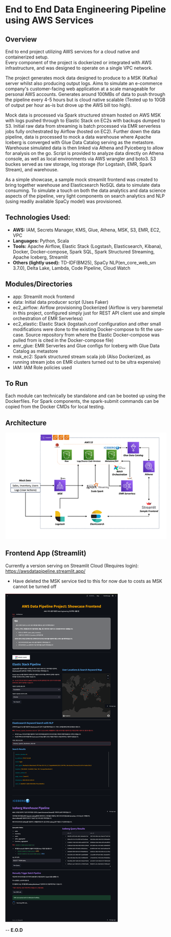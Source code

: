 # End to End Data Engineering Pipeline using AWS Services

## Overview
End to end project utilizing AWS services for a cloud native and containerized setup. \
Every component of the project is dockerized or integrated with AWS infrastructure, and was designed to operate on a single VPC network. 

The project generates mock data designed to produce to a MSK (Kafka) server whilst also producing output logs. Aims to simulate an e-commerce company's customer-facing web application at a scale manageable for personal AWS accounts. Generates around 100MBs of data to push through the pipeline every 4-5 hours but is cloud native scalable (Tested up to 10GB of output per hour as-is but drove up the AWS bill too high). 

Mock data is processed via Spark structured stream hosted on AWS MSK with logs pushed through to Elastic Stack on EC2s with backups dumped to S3. Initial raw data from streaming is batch processed via EMR serverless jobs fully orchestrated by Airflow (hosted on EC2). Further down the data pipeline, data is processed to mock a data warehouse where Apache Iceberg is converged with Glue Data Catalog serving as the metastore. Warehouse simulated data is then linked via Athena and Pyiceberg to allow for analysis on the go. Script is provided to analyze data directly on Athena console, as well as local environments via AWS wrangler and boto3. S3 buckes served as raw storage, log storage (for Logstash, EMR, Spark Stream), and warehouse.

As a simple showcase, a sample mock streamlit frontend was created to bring together warehouse and Elasticsearch NoSQL data to simulate data consuming. To simulate a touch on both the data analytics and data science aspects of the pipeline, very light components on search analytics and NLP (using readily available SpaCy model) was provisioned. 

## Technologies Used:
- **AWS:** IAM, Secrets Manager, KMS, Glue, Athena, MSK, S3, EMR, EC2, VPC
- **Languages:** Python, Scala
- **Tools:** Apache Airflow, Elastic Stack (Logstash, Elasticsearch, Kibana), Docker, Docker-compose, Spark SQL, Spark Structured Streaming, Apache Iceberg, Streamlit
- **Others (lightly used):** TD-IDF(BM25), SpaCy NLP(en_core_web_sm 3.7.0), Delta Lake, Lambda, Code Pipeline, Cloud Watch

## Modules/Directories
- app: Streamlit mock frontend
- data: Initial data producer script (Uses Faker)
- ec2_airflow: Airflow provisioning Dockerized (Airflow is very baremetal in this project, configured simply just for REST API client use and simple orchestration of EMR Serverless)
- ec2_elastic: Elastic Stack (logstash.conf configuration and other small modifications were done to the existing Docker-compose to fit the use-case. Source repository from where the Elastic Docker-compose was pulled from is cited in the Docker-compose file)
- emr_glue: EMR Serverles and Glue configs for Iceberg with Glue Data Catalog as metastore
- msk_ec2: Spark structured stream scala job (Also Dockerized, as running stream jobs on EMR clusters turned out to be ultra expensive)
- IAM: IAM Role policies used

## To Run
Each module can technically be standalone and can be booted up using the Dockerfiles.
For Spark components, the spark-submit commands can be copied from the Docker CMDs for local testing. 

## Architecture
![Architecture](app/images/archi.png)

## Frontend App (Streamlit)
Currently a version serving on Streamlit Cloud (Requires login): https://awsdatapipeline.streamlit.app/
- Have deleted the MSK service tied to this for now due to costs as MSK cannot be turned off

![App](app/images/app.png)

--
**E.O.D**